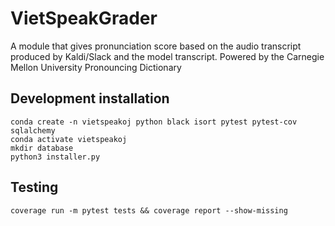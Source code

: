 # VietSpeakGrader
A module that gives pronunciation score based on the audio transcript produced by Kaldi/Slack and the model transcript. Powered by the Carnegie Mellon University Pronouncing Dictionary

## Development installation
```
conda create -n vietspeakoj python black isort pytest pytest-cov sqlalchemy
conda activate vietspeakoj
mkdir database
python3 installer.py
```

## Testing
```
coverage run -m pytest tests && coverage report --show-missing
```
